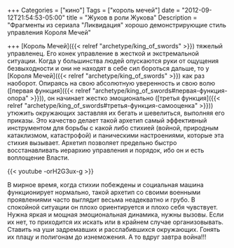 +++
Categories = ["кино"]
Tags = ["король мечей"]
date = "2012-09-12T21:54:53-05:00"
title = "Жуков в роли Жукова"
Description = "Фрагменты из сериала \"Ликвидация\" хорошо демонстрирующие стиль управления Короля Мечей"

+++
[Король Мечей]({{< relref "archetype/king_of_swords" >}}) тяжелый управленец. Его конек управление в жесткой и экстремальной ситуации. 
Когда у большинства людей опускаются руки 
от ощущения безвыходности и они не находят в себе сил бороться дальше, то у [Короля Мечей]({{< relref "archetype/king_of_swords" >}}) как раз наоборот. 
Опираясь на свою абсолютную уверенность и свою волю ([первая функция]({{< relref "archetype/king_of_swords#первая-функция-опора" >}})), 
он начинает жестко эмоционально ([третья функция]({{< relref "archetype/king_of_swords#третья-функция-самооценка" >}})) утюжить окружающих 
заставляя их бегать и шевелиться, выполняя его приказы. Это качество делает такой архетип самый эффективный инструментом для борьбы 
с какой либо стихией (войной, природным катаклизмом, катастрофой)  и паническими настроениями, которые эта стихия вызывает. 
Архетип позволяет предельно быстро восстанавливать иерархию управления и порядок, ибо он и есть воплощение Власти.

{{< youtube -orH2G3ux-g >}}

В мирное время, когда стихии побеждены и социальная машина функционирует нормально, такой архетип со своими военными проявлениями 
часто выглядит весьма неадекватно и грубо. В спокойной ситуации он плохо ориентируется и плохо себя чувствует. 
Нужна яркая и мощная эмоциональная динамика, нужны вызовы. Если их нет, то приходится их искать или в крайнем случае организовывать. 
Ставить на уши задремавших и расслабившихся окружающих. Гонять их плацу и полигонам до изнеможения. 
А то вдруг завтра война!!! 
